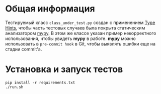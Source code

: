 # Общая информация

Тестируемый класс `class_under_test.py` создан с применением [Type Hints](https://www.python.org/dev/peps/pep-0484/), чтобы часть тестовых случаев была покрыта статическим анализатором [mypy](http://mypy-lang.org). В этом же классе указан пример некорректного использования, чтобы увидеть **mypy** в работе. **mypy** можно использовать в `pre-commit hook` в Git, чтобы выявлять ошибки еще на стадии commit'а.

# Установка и запуск тестов
```shell
pip install -r requirements.txt
./run.sh
```
